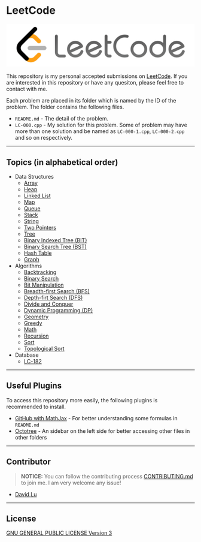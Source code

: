 # LeetCode

![](res/img/leetcode.png)

This repository is my personal accepted submissions on [LeetCode](https://leetcode.com/problemset/all/). If you are interested in this repository or have any quesiton, please feel free to contact with me.

Each problem are placed in its folder which is named by the ID of the problem. The folder contains the following files.
* `README.md` - The detail of the problem.
* `LC-000.cpp` - My solution for this problem. Some of problem may have more than one solution and be named as `LC-000-1.cpp`, `LC-000-2.cpp` and so on respectively.

---
## Topics (in alphabetical order)

* Data Structures
    * [Array](https://leetcode.com/tag/array/)
    * [Heap](https://leetcode.com/tag/heap/)
    * [Linked List](https://leetcode.com/tag/linked-list/)
    * [Map](https://leetcode.com/tag/map/)
    * [Queue](https://leetcode.com/tag/queue/)
    * [Stack](https://leetcode.com/tag/stack/)
    * [String](https://leetcode.com/tag/string/)
    * [Two Pointers](https://leetcode.com/tag/two-pointers/)
    * [Tree](https://leetcode.com/tag/tree/)
    * [Binary Indexed Tree (BIT)](https://leetcode.com/tag/binary-indexed-tree/)
    * [Binary Search Tree (BST)](https://leetcode.com/tag/binary-search-tree/)
    * [Hash Table](https://leetcode.com/tag/hash-table/)
    * [Graph](https://leetcode.com/tag/graph/)
* Algorithms
    * [Backtracking](https://leetcode.com/tag/backtracking/)
    * [Binary Search](https://leetcode.com/tag/binary-search/)
    * [Bit Manipulation](https://leetcode.com/tag/bit-manipulation/)
    * [Breadth-first Search (BFS)](https://leetcode.com/tag/breadth-first-search/)
    * [Depth-firt Search (DFS)](https://leetcode.com/tag/depth-first-search/)
    * [Divide and Conquer](https://leetcode.com/tag/divide-and-conquer/)
    * [Dynamic Programming (DP)](https://leetcode.com/tag/dynamic-programming/)
    * [Geometry](https://leetcode.com/tag/geometry/)
    * [Greedy](https://leetcode.com/tag/greedy/)
    * [Math](https://leetcode.com/tag/math/)
    * [Recursion](https://leetcode.com/tag/recursion/)
    * [Sort](https://leetcode.com/tag/sort/)
    * [Topological Sort](https://leetcode.com/tag/topological-sort/)
* Database
    * [LC-182](LC-182/)

---
## Useful Plugins

To access this repository more easily, the following plugins is recommended to install.
* [GitHub with MathJax](https://chrome.google.com/webstore/detail/github-with-mathjax/ioemnmodlmafdkllaclgeombjnmnbima?utm_source=chrome-ntp-icon) - For better understanding some formulas in `README.md`
* [Octotree](https://chrome.google.com/webstore/detail/octotree/bkhaagjahfmjljalopjnoealnfndnagc?utm_source=chrome-ntp-icon) - An sidebar on the left side for better accessing other files in other folders

---
## Contributor

> **NOTICE:** You can follow the contributing process [CONTRIBUTING.md](CONTRIBUTING.md) to join me. I am very welcome any issue!

* [David Lu](https://github.com/yungshenglu)

---
## License

[GNU GENERAL PUBLIC LICENSE Version 3](LICENSE)